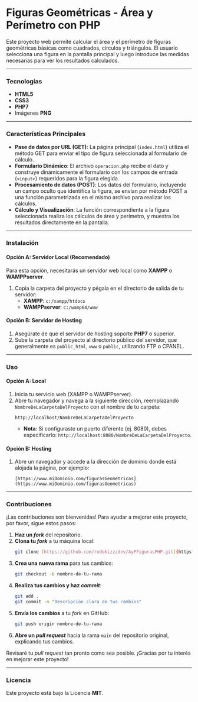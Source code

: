 # Figuras Geométricas - Área y Perímetro con PHP 

Este proyecto web permite calcular el área y el perímetro de figuras geométricas básicas como cuadrados, círculos y triángulos. El usuario selecciona una figura en la pantalla principal y luego introduce las medidas necesarias para ver los resultados calculados.

---

###  Tecnologías

* **HTML5**
* **CSS3**
* **PHP7**
* Imágenes **PNG**

---

###  Características Principales

* **Pase de datos por URL (GET)**: La página principal (`index.html`) utiliza el método GET para enviar el tipo de figura seleccionada al formulario de cálculo.
* **Formulario Dinámico**: El archivo `operacion.php` recibe el dato y construye dinámicamente el formulario con los campos de entrada (`<input>`) requeridos para la figura elegida.
* **Procesamiento de datos (POST)**: Los datos del formulario, incluyendo un campo oculto que identifica la figura, se envían por método POST a una función parametrizada en el mismo archivo para realizar los cálculos.
* **Cálculo y Visualización**: La función correspondiente a la figura seleccionada realiza los cálculos de área y perímetro, y muestra los resultados directamente en la pantalla.

---

###  Instalación

#### Opción A: Servidor Local (Recomendado)

Para esta opción, necesitarás un servidor web local como **XAMPP** o **WAMPPserver**.

1.  Copia la carpeta del proyecto y pégala en el directorio de salida de tu servidor:
    * **XAMPP**: `c:/xampp/htdocs`
    * **WAMPPserver**: `c:/wamp64/www`

#### Opción B: Servidor de Hosting

1.  Asegúrate de que el servidor de hosting soporte **PHP7** o superior.
2.  Sube la carpeta del proyecto al directorio público del servidor, que generalmente es `public_html`, `www` o `public`, utilizando FTP o CPANEL.

---

###  Uso

#### Opción A: Local

1.  Inicia tu servicio web (XAMPP o WAMPPserver).
2.  Abre tu navegador y navega a la siguiente dirección, reemplazando `NombreDeLaCarpetaDelProyecto` con el nombre de tu carpeta:
    ```
    http://localhost/NombreDeLaCarpetaDelProyecto
    ```
    * **Nota**: Si configuraste un puerto diferente (ej. 8080), debes especificarlo: `http://localhost:8080/NombreDeLaCarpetaDelProyecto`.

#### Opción B: Hosting

1.  Abre un navegador y accede a la dirección de dominio donde está alojada la página, por ejemplo:
    ```
    [https://www.miDominio.com/figurasGeometricas](https://www.miDominio.com/figurasGeometricas)
    ```

---

###  Contribuciones

¡Las contribuciones son bienvenidas! Para ayudar a mejorar este proyecto, por favor, sigue estos pasos:

1.  **Haz un *fork*** del repositorio.
2.  **Clona tu *fork*** a tu máquina local:
    ```bash
    git clone [https://github.com/rodokizzzdev/AyPFigurasPHP.git](https://github.com/rodokizzzdev/AyPFigurasPHP.git)
    ```
3.  **Crea una nueva rama** para tus cambios:
    ```bash
    git checkout -b nombre-de-tu-rama
    ```
4.  **Realiza tus cambios y haz *commit***:
    ```bash
    git add .
    git commit -m "Descripción clara de tus cambios"
    ```
5.  **Envía los cambios** a tu *fork* en GitHub:
    ```bash
    git push origin nombre-de-tu-rama
    ```
6.  **Abre un *pull request*** hacia la rama `main` del repositorio original, explicando tus cambios.

Revisaré tu *pull request* tan pronto como sea posible. ¡Gracias por tu interés en mejorar este proyecto!

---

###  Licencia

Este proyecto está bajo la Licencia **MIT**.
